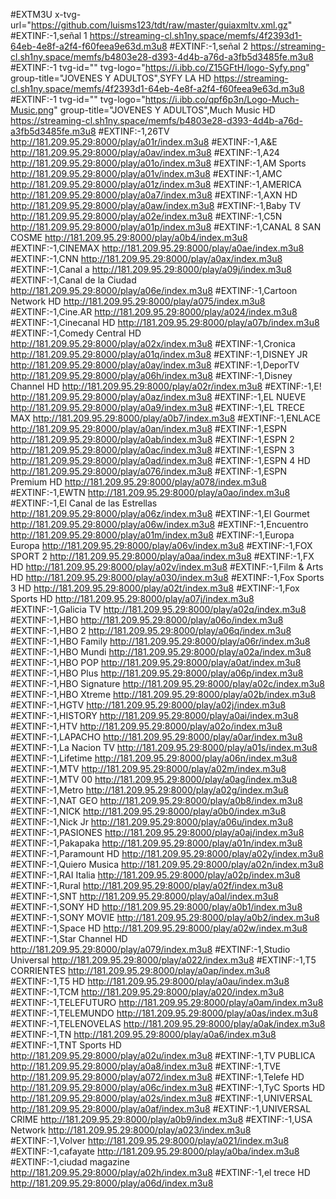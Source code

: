 #EXTM3U x-tvg-url="https://github.com/luisms123/tdt/raw/master/guiaxmltv.xml.gz"
#EXTINF:-1,señal 1
https://streaming-cl.sh1ny.space/memfs/4f2393d1-64eb-4e8f-a2f4-f60feea9e63d.m3u8
#EXTINF:-1,señal 2
https://streaming-cl.sh1ny.space/memfs/b4803e28-d393-4d4b-a76d-a3fb5d3485fe.m3u8
#EXTINF:-1 tvg-id="" tvg-logo="https://i.ibb.co/Z15GFtH/logo-Syfy.png" group-title="JOVENES Y ADULTOS",SYFY LA HD
https://streaming-cl.sh1ny.space/memfs/4f2393d1-64eb-4e8f-a2f4-f60feea9e63d.m3u8
#EXTINF:-1 tvg-id="" tvg-logo="https://i.ibb.co/qpf6p3n/Logo-Much-Music.png" group-title="JOVENES Y ADULTOS",Much Music HD
https://streaming-cl.sh1ny.space/memfs/b4803e28-d393-4d4b-a76d-a3fb5d3485fe.m3u8
#EXTINF:-1,26TV
http://181.209.95.29:8000/play/a01r/index.m3u8
#EXTINF:-1,A&E
http://181.209.95.29:8000/play/a0av/index.m3u8
#EXTINF:-1,A24
http://181.209.95.29:8000/play/a01o/index.m3u8
#EXTINF:-1,AM Sports
http://181.209.95.29:8000/play/a01v/index.m3u8
#EXTINF:-1,AMC
http://181.209.95.29:8000/play/a01z/index.m3u8
#EXTINF:-1,AMERICA
http://181.209.95.29:8000/play/a0a7/index.m3u8
#EXTINF:-1,AXN HD
http://181.209.95.29:8000/play/a0aw/index.m3u8
#EXTINF:-1,Baby TV
http://181.209.95.29:8000/play/a02e/index.m3u8
#EXTINF:-1,C5N
http://181.209.95.29:8000/play/a01p/index.m3u8
#EXTINF:-1,CANAL 8 SAN COSME
http://181.209.95.29:8000/play/a0b4/index.m3u8
#EXTINF:-1,CINEMAX
http://181.209.95.29:8000/play/a0ae/index.m3u8
#EXTINF:-1,CNN
http://181.209.95.29:8000/play/a0ax/index.m3u8
#EXTINF:-1,Canal a
http://181.209.95.29:8000/play/a09j/index.m3u8
#EXTINF:-1,Canal de la Ciudad
http://181.209.95.29:8000/play/a06e/index.m3u8
#EXTINF:-1,Cartoon Network HD
http://181.209.95.29:8000/play/a075/index.m3u8
#EXTINF:-1,Cine.AR
http://181.209.95.29:8000/play/a024/index.m3u8
#EXTINF:-1,Cinecanal HD
http://181.209.95.29:8000/play/a07b/index.m3u8
#EXTINF:-1,Comedy Central HD
http://181.209.95.29:8000/play/a02x/index.m3u8
#EXTINF:-1,Cronica
http://181.209.95.29:8000/play/a01q/index.m3u8
#EXTINF:-1,DISNEY JR
http://181.209.95.29:8000/play/a0ay/index.m3u8
#EXTINF:-1,DeporTV
http://181.209.95.29:8000/play/a06h/index.m3u8
#EXTINF:-1,Disney Channel HD
http://181.209.95.29:8000/play/a02r/index.m3u8
#EXTINF:-1,E!
http://181.209.95.29:8000/play/a0az/index.m3u8
#EXTINF:-1,EL NUEVE
http://181.209.95.29:8000/play/a0a9/index.m3u8
#EXTINF:-1,EL TRECE MAX
http://181.209.95.29:8000/play/a0b7/index.m3u8
#EXTINF:-1,ENLACE
http://181.209.95.29:8000/play/a0an/index.m3u8
#EXTINF:-1,ESPN
http://181.209.95.29:8000/play/a0ab/index.m3u8
#EXTINF:-1,ESPN 2
http://181.209.95.29:8000/play/a0ac/index.m3u8
#EXTINF:-1,ESPN 3
http://181.209.95.29:8000/play/a0ad/index.m3u8
#EXTINF:-1,ESPN 4 HD
http://181.209.95.29:8000/play/a076/index.m3u8
#EXTINF:-1,ESPN Premium HD
http://181.209.95.29:8000/play/a078/index.m3u8
#EXTINF:-1,EWTN
http://181.209.95.29:8000/play/a0ao/index.m3u8
#EXTINF:-1,El Canal  de las Estrellas
http://181.209.95.29:8000/play/a06z/index.m3u8
#EXTINF:-1,El Gourmet
http://181.209.95.29:8000/play/a06w/index.m3u8
#EXTINF:-1,Encuentro
http://181.209.95.29:8000/play/a01m/index.m3u8
#EXTINF:-1,Europa Europa
http://181.209.95.29:8000/play/a06v/index.m3u8
#EXTINF:-1,FOX SPORT 2
http://181.209.95.29:8000/play/a0aa/index.m3u8
#EXTINF:-1,FX HD
http://181.209.95.29:8000/play/a02v/index.m3u8
#EXTINF:-1,Film & Arts HD
http://181.209.95.29:8000/play/a030/index.m3u8
#EXTINF:-1,Fox Sports 3 HD
http://181.209.95.29:8000/play/a02t/index.m3u8
#EXTINF:-1,Fox Sports HD
http://181.209.95.29:8000/play/a07j/index.m3u8
#EXTINF:-1,Galicia TV
http://181.209.95.29:8000/play/a02q/index.m3u8
#EXTINF:-1,HBO
http://181.209.95.29:8000/play/a06o/index.m3u8
#EXTINF:-1,HBO 2
http://181.209.95.29:8000/play/a06q/index.m3u8
#EXTINF:-1,HBO Family
http://181.209.95.29:8000/play/a06r/index.m3u8
#EXTINF:-1,HBO Mundi
http://181.209.95.29:8000/play/a02a/index.m3u8
#EXTINF:-1,HBO POP
http://181.209.95.29:8000/play/a0at/index.m3u8
#EXTINF:-1,HBO Plus
http://181.209.95.29:8000/play/a06p/index.m3u8
#EXTINF:-1,HBO Signature
http://181.209.95.29:8000/play/a02c/index.m3u8
#EXTINF:-1,HBO Xtreme
http://181.209.95.29:8000/play/a02b/index.m3u8
#EXTINF:-1,HGTV
http://181.209.95.29:8000/play/a02j/index.m3u8
#EXTINF:-1,HISTORY
http://181.209.95.29:8000/play/a0ai/index.m3u8
#EXTINF:-1,HTV
http://181.209.95.29:8000/play/a02o/index.m3u8
#EXTINF:-1,LAPACHO
http://181.209.95.29:8000/play/a0ar/index.m3u8
#EXTINF:-1,La Nacion TV
http://181.209.95.29:8000/play/a01s/index.m3u8
#EXTINF:-1,Lifetime
http://181.209.95.29:8000/play/a06n/index.m3u8
#EXTINF:-1,MTV
http://181.209.95.29:8000/play/a02m/index.m3u8
#EXTINF:-1,MTV 00
http://181.209.95.29:8000/play/a0ag/index.m3u8
#EXTINF:-1,Metro
http://181.209.95.29:8000/play/a02g/index.m3u8
#EXTINF:-1,NAT GEO
http://181.209.95.29:8000/play/a0b8/index.m3u8
#EXTINF:-1,NICK
http://181.209.95.29:8000/play/a0b0/index.m3u8
#EXTINF:-1,Nick Jr
http://181.209.95.29:8000/play/a06u/index.m3u8
#EXTINF:-1,PASIONES
http://181.209.95.29:8000/play/a0aj/index.m3u8
#EXTINF:-1,Pakapaka
http://181.209.95.29:8000/play/a01n/index.m3u8
#EXTINF:-1,Paramount HD
http://181.209.95.29:8000/play/a02y/index.m3u8
#EXTINF:-1,Quiero Musica
http://181.209.95.29:8000/play/a02n/index.m3u8
#EXTINF:-1,RAI Italia
http://181.209.95.29:8000/play/a02p/index.m3u8
#EXTINF:-1,Rural
http://181.209.95.29:8000/play/a02f/index.m3u8
#EXTINF:-1,SNT
http://181.209.95.29:8000/play/a0al/index.m3u8
#EXTINF:-1,SONY HD
http://181.209.95.29:8000/play/a0b1/index.m3u8
#EXTINF:-1,SONY MOVIE
http://181.209.95.29:8000/play/a0b2/index.m3u8
#EXTINF:-1,Space HD
http://181.209.95.29:8000/play/a02w/index.m3u8
#EXTINF:-1,Star Channel HD
http://181.209.95.29:8000/play/a079/index.m3u8
#EXTINF:-1,Studio Universal
http://181.209.95.29:8000/play/a022/index.m3u8
#EXTINF:-1,T5 CORRIENTES
http://181.209.95.29:8000/play/a0ap/index.m3u8
#EXTINF:-1,T5 HD
http://181.209.95.29:8000/play/a0au/index.m3u8
#EXTINF:-1,TCM
http://181.209.95.29:8000/play/a020/index.m3u8
#EXTINF:-1,TELEFUTURO
http://181.209.95.29:8000/play/a0am/index.m3u8
#EXTINF:-1,TELEMUNDO
http://181.209.95.29:8000/play/a0as/index.m3u8
#EXTINF:-1,TELENOVELAS
http://181.209.95.29:8000/play/a0ak/index.m3u8
#EXTINF:-1,TN
http://181.209.95.29:8000/play/a0a6/index.m3u8
#EXTINF:-1,TNT Sports HD
http://181.209.95.29:8000/play/a02u/index.m3u8
#EXTINF:-1,TV PUBLICA
http://181.209.95.29:8000/play/a0a8/index.m3u8
#EXTINF:-1,TVE
http://181.209.95.29:8000/play/a072/index.m3u8
#EXTINF:-1,Telefe HD
http://181.209.95.29:8000/play/a06c/index.m3u8
#EXTINF:-1,TyC Sports HD
http://181.209.95.29:8000/play/a02s/index.m3u8
#EXTINF:-1,UNIVERSAL
http://181.209.95.29:8000/play/a0af/index.m3u8
#EXTINF:-1,UNIVERSAL CRIME
http://181.209.95.29:8000/play/a0b9/index.m3u8
#EXTINF:-1,USA Network
http://181.209.95.29:8000/play/a023/index.m3u8
#EXTINF:-1,Volver
http://181.209.95.29:8000/play/a021/index.m3u8
#EXTINF:-1,cafayate
http://181.209.95.29:8000/play/a0ba/index.m3u8
#EXTINF:-1,ciudad magazine
http://181.209.95.29:8000/play/a02h/index.m3u8
#EXTINF:-1,el trece HD
http://181.209.95.29:8000/play/a06d/index.m3u8
